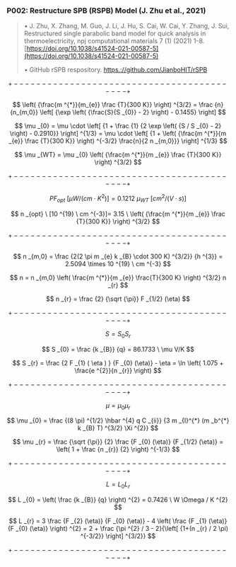 ### P002: Restructure SPB (RSPB) Model (J. Zhu et al., 2021)

> &bull; J. Zhu, X. Zhang, M. Guo, J. Li, J. Hu, S. Cai, W. Cai, Y. Zhang, J. Sui, Restructured single parabolic band model for quick analysis in thermoelectricity, npj computational materials 7 (1) (2021) 1-8. [https://doi.org/10.1038/s41524-021-00587-5](https://doi.org/10.1038/s41524-021-00587-5)
>
> &bull; GitHub rSPB respository. [https.://github.com/JianboHIT/rSPB](https://github.com/JianboHIT/rSPB)
>

$$ $$

$$ +------------------------------------------+ $$

$$ \left( {\frac{m ^{*}}{m_{e}} \frac {T}{300 K}} \right) ^{3/2} =  \frac {n} {n_{m,0}} \left[ {\exp \left( {\frac{S}{S _{0}} - 2} \right) - 0.1455} \right] $$

$$ \mu _{0} = \mu \cdot \left[ {1 + \frac {1} {2 \exp \left( {S / S _{0} - 2} \right) - 0.2910}} \right] ^{1/3} = \mu \cdot \left[ {1 + \left( {\frac{m ^{*}}{m _{e}} \frac {T}{300 K}} \right) ^{-3/2} \frac{n}{2 n _{m,0}}} \right] ^{1/3} $$

$$ \mu _{WT} = \mu _{0} \left( {\frac{m ^{*}}{m _{e}} \frac {T}{300 K}} \right) ^{3/2} $$

$$ +------------------------------------------+ $$

$$ PF _{opt} \ [\mu W / (cm \cdot K ^{2})] = 0.1212 \ \mu _{WT} \  [cm ^{2} /(V \cdot s)] $$

$$ n _{opt} \ [10 ^{19} \ cm ^{-3}]= 3.15 \  \left( {\frac{m ^{*}}{m _{e}} \frac {T}{300 K}} \right) ^{3/2} $$

$$ +------------------------------------------+ $$

$$ n _{m,0} = \frac {2(2 \pi m _{e} k _{B} \cdot 300 K) ^{3/2}} {h ^{3}} = 2.5094 \times 10 ^{19} \  cm ^{-3} $$

$$ n = n _{m,0} \left( \frac{m ^{*}}{m _{e}} \frac{T}{300 K} \right) ^{3/2} n _{r} $$

$$ n _{r} = \frac {2} {\sqrt {\pi}} F _{1/2} (\eta) $$

$$ +------------------------------------------+ $$

$$ S = S _{0} S _{r} $$

$$ S _{0} = \frac {k _{B}} {q} = 86.1733 \  \mu V/K $$

$$ S _{r} = \frac {2 F _{1} ( \eta ) } {F _{0} (\eta)} - \eta = \ln \left( 1.075 + \frac{e ^{2}}{n _{r}} \right) $$

$$ +------------------------------------------+ $$

$$ \mu = \mu _{0} \mu _{r} $$

$$ \mu _{0} = \frac {(8 \pi) ^{1/2} \hbar ^{4} q C _{ii}} {3 m _{I}^{*} (m _b^{*} k _{B} T) ^{3/2} \Xi ^{2}} $$

$$ \mu _{r} = \frac {\sqrt {\pi}} {2} \frac {F _{0} (\eta)} {F _{1/2} (\eta)} = \left( 1 + \frac {n _{r}} {2} \right) ^{-1/3} $$

$$ +------------------------------------------+ $$

$$ L = L _{0} L _{r} $$

$$ L _{0} = \left( \frac {k _{B}} {q} \right) ^{2} = 0.7426 \  W \Omega / K ^{2} $$

$$ L _{r} = 3 \frac {F _{2} (\eta)} {F _{0} (\eta)} - 4 \left( \frac {F _{1} (\eta)} {F _{0} (\eta)} \right) ^{2} = 2 + \frac {\pi ^{2} / 3 - 2}{\left[ {1+(n _{r} / 2 \pi) ^{-3/2}} \right] ^{3/2}} $$

$$ +------------------------------------------+ $$

